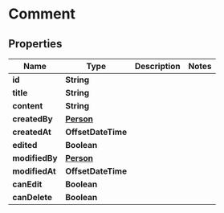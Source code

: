 

# Comment

## Properties

Name | Type | Description | Notes
------------ | ------------- | ------------- | -------------
**id** | **String** |  | 
**title** | **String** |  | 
**content** | **String** |  | 
**createdBy** | [**Person**](Person.md) |  | 
**createdAt** | **OffsetDateTime** |  | 
**edited** | **Boolean** |  | 
**modifiedBy** | [**Person**](Person.md) |  | 
**modifiedAt** | **OffsetDateTime** |  | 
**canEdit** | **Boolean** |  | 
**canDelete** | **Boolean** |  | 



